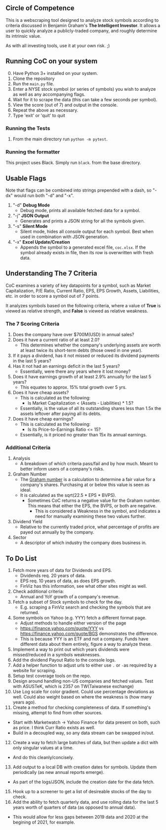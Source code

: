 ## Circle of Competence

This is a webscraping tool designed to analyze stock symbols according to criteria discussed in Benjamin Graham's __The Intelligent Investor__. It allows a user to quickly analyze a publicly-traded company, and roughly determine its intrinsic value.

As with all investing tools, use it at your own risk. ;)

## Running CoC on your system

0. Have Python 3+ installed on your system.
1. Clone the repository
2. Run the `main.py` file.
3. Enter a NYSE stock symbol (or series of symbols) you wish to analyze as well as any accompanying flags.
4. Wait for it to scrape the data (this can take a few seconds per symbol).
5. View the score (out of 7) and output in the console.
6. Repeat the above as necessary.
7. Type 'exit' or 'quit' to quit

### Running the Tests

1. From the main directory run `python -m pytest`.

### Running the formatter

This project uses Black. Simply run `black`. from the base directory.

## Usable Flags

Note that flags can be combined into strings prepended with a dash, so "-dx" would run both "-d" and "-x".

1. "-d" **Debug Mode**
   * Debug mode, prints all available fetched data for a symbol.
2. "-j" **JSON Output**
   * Generates and prints a JSON string for all the symbols given.
3. "-s" **Silent Mode**
   * Silent mode, hides all console output for each symbol. Best when used in combination with JSON generation.
4. "-x" **Excel Update/Creation**
   * Appends the symbol to a generated excel file, `coc.xlsx`. If the symbol already exists in file, then its row is overwritten with fresh data.

## Understanding The 7 Criteria

CoC examines a variety of key datapoints for a symbol, such as Market Capitalization, P/E Ratio, Current Ratio, EPS, EPS Growth, Assets, Liabilities, etc. in order to score a symbol out of 7 points.

It analyzes symbols based on the following criteria, where a value of **True** is viewed as relative strength, and **False** is viewed as relative weakness.

### The 7 Scoring Criteria

1. Does the company have over $700M(USD) in annual sales?
2. Does it have a current ratio of at least 2.0?
   * This determines whether the company's underlying assets are worth at least twice its short-term debts (those owed in one year).
3. If it pays a dividend, has it not missed or reduced its dividend payments in the last 5 years?
4. Has it not had an earnings deficit in the last 5 years?
   * Essentially, were there any years where it lost money?
5. Does it have earnings growth of at least 2.9% annually for the last 5 years?
   * This equates to approx. 15% total growth over 5 yrs.
6. Does it have cheap assets?
   * This is calculated as the following:
     * Is Market Capitalization < (Assets - Liabilities) * 1.5?
   * Essentially, is the value of all its outstanding shares less than 1.5x the assets leftover after paying all its debts.
7. Does it have cheap earnings?
   * This is calculated as the following:
     * Is its Price-to-Earnings Ratio <= 15?
   * Essentially, is it priced no greater than 15x its annual earnings.

### Additional Criteria

1. Analysis
   * A breakdown of which criteria pass/fail and by how much. Meant to better inform users of a company's risks.
1. Graham Number
   * The [Graham number](https://en.wikipedia.org/wiki/Graham_number) is a calculation to determine a fair value for a company's shares. Purchasing at or below this value is seen as ideal.
   * It is calculated as the sqrt(22.5 * EPS * BVPS).
     * Sometimes CoC returns a negative value for the Graham number. This means that either the EPS, the BVPS, or both are negative.
       * This is considered a Weakness in the symbol, and indicates a need for manually examining these two values further.
2. Dividend Yield
   * Relative to the currently traded price, what percentage of profits are payed out annually by the company.
3. Sector
   * A descriptor of which industry the company does business in.

## To Do List

1. Fetch more years of data for Dividends and EPS.
   * Dividends req. 20 years of data.
   * EPS req. 10 years of data, as does EPS growth.
   * FinViz has this information, see what other sites might as well.
2. Check additional criteria:
   * Annual and YoY growth of a company's revenue.
3. Fetch a subset of Stock symbols to check for the day.
   * E.g. scraping a FinViz search and checking the symbols that are returned.
4. Some symbols on Yahoo (e.g. YYY) fetch a different format page.
   * Adjust methods to handle either version of the page
   * https://finance.yahoo.com/quote/YYY vs https://finance.yahoo.com/quote/BGS demonstrates the difference.
   * This is because YYY is an ETF and not a company. Funds have different data about them entirely, figure a way to analyze these.
5. Implement a way to print out which years dividends were missed/reduced in a symbols weaknesses.
6. Add the dividend Payout Ratio to the console logs.
7.  Add a helper function to adjust urls to either use `.` or `-`as required by a website for scraping.
8.  Setup test coverage tools on the repo.
9.  Design around handling non-US companies and fetched values. Test with ASUSTeK, which is 2357 on TW(Taiwanese exchange)
10. Use Log scale for color gradient. Could use percentage deviations as well. Could also weight based on where the weakness is (how many years ago).
11. Create a method for checking completeness of data. If something's missing, attempt to find from other sources.
   * Start with Marketwatch -> Yahoo Finance for data present on both, such as price. I think Curr Ratio exists as well.
   * Build in a decoupled way, so any data stream can be swapped in/out.
12. Create a way to fetch large batches of data, but then update a dict with only singular values at a time.
   * And do this cleanly/concisely.
13. Add output to a local DB with creation dates for symbols. Update them periodically (as new annual reports emerge).
   * As part of the logs/JSON, include the creation date for the data fetch.
15. Hook up to a screener to get a list of desireable stocks of the day to check.
16. Add the ability to fetch quarterly data, and use rolling data for the last 5 years worth of quarters of data (as opposed to annual data).
   * This would allow for less gaps between 2019 data and 2020 at the begining of 2021, for example.